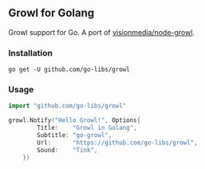 Growl for Golang
----------------
Growl support for Go. A port of [visionmedia/node-growl][].

### Installation

```
go get -U github.com/go-libs/growl
```

### Usage

```go
import "github.com/go-libs/growl"

growl.Notify("Hello Growl!", Options{
		Title:    "Growl in Golang",
		Subtitle: "go-growl",
		Url:      "https://github.com/go-libs/growl",
		Sound:    "Tink",
	})
```


[visionmedia/node-growl]: https://github.com/visionmedia/node-growl
